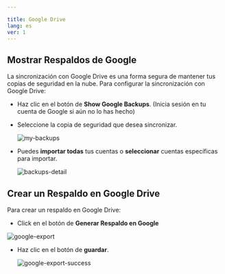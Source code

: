 ```yaml
---

title: Google Drive
lang: es
ver: 1
---
```


## Mostrar Respaldos de Google

La sincronización con Google Drive es una forma segura de mantener tus copias de seguridad en la nube. Para configurar la sincronización con Google Drive:

<!-- - Debes iniciar sesión en tu cuenta de Google Drive.

- Una vez que hayas iniciado sesión, verás tu lista de respaldos. -->
- Haz clic en el botón de **Show Google Backups**. (Inicia sesión en tu cuenta de Google si aún no lo has hecho)

- Seleccione la copia de seguridad que desea sincronizar.

  ![my-backups](/img/docs/my-backups.png)

- Puedes **importar todas** tus cuentas o **seleccionar** cuentas específicas para importar.

  ![backups-detail](/img/docs/backups-detail.png)

## Crear un Respaldo en Google Drive

Para crear un respaldo en Google Drive: 

- Click en el botón de **Generar Respaldo en Google**

 ![google-export](/img/docs/google-export.png)

- Haz clic en el botón de **guardar**.

  ![google-export-success](/img/docs/google-export-success.png) 